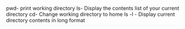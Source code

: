 pwd- print working directory
ls- Display the contents list of your current directory
cd- Change working directory to home
ls -l - Display current directory contents in long format
